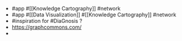 - #app  #[[Knowledge Cartography]] #network
- #app #[[Data Visualization]] #[[Knowledge Cartography]] #network
- #inspiration for #DiaGnosis ?
- https://graphcommons.com/
-